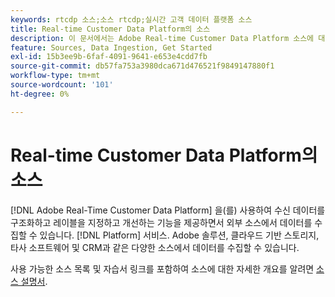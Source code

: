 ```yaml
---
keywords: rtcdp 소스;소스 rtcdp;실시간 고객 데이터 플랫폼 소스
title: Real-time Customer Data Platform의 소스
description: 이 문서에서는 Adobe Real-time Customer Data Platform 소스에 대한 개요를 제공합니다
feature: Sources, Data Ingestion, Get Started
exl-id: 15b3ee9b-6faf-4091-9641-e653e4cdd7fb
source-git-commit: db57fa753a3980dca671d476521f9849147880f1
workflow-type: tm+mt
source-wordcount: '101'
ht-degree: 0%

---
```


# Real-time Customer Data Platform의 소스

[!DNL Adobe Real-Time Customer Data Platform] 을(를) 사용하여 수신 데이터를 구조화하고 레이블을 지정하고 개선하는 기능을 제공하면서 외부 소스에서 데이터를 수집할 수 있습니다. [!DNL Platform] 서비스. Adobe 솔루션, 클라우드 기반 스토리지, 타사 소프트웨어 및 CRM과 같은 다양한 소스에서 데이터를 수집할 수 있습니다.

사용 가능한 소스 목록 및 자습서 링크를 포함하여 소스에 대한 자세한 개요를 알려면 [소스 설명서](../../sources/home.md).
